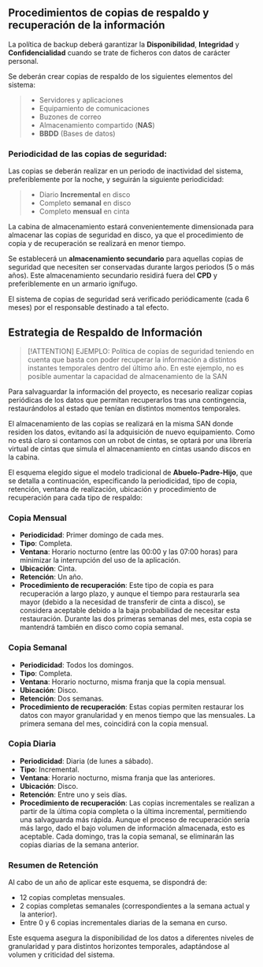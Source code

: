 ## Procedimientos de copias de respaldo y recuperación de la información <!-- {docsify-ignore} -->

La política de backup deberá garantizar la **Disponibilidad**, **Integridad** y **Confidencialidad** cuando se trate de ficheros con datos de carácter personal.

Se deberán crear copias de respaldo de los siguientes elementos del sistema:
>- Servidores y aplicaciones
>- Equipamiento de comunicaciones
>- Buzones de correo
>- Almacenamiento compartido (**NAS**)
>- **BBDD** (Bases de datos)

### Periodicidad de las copias de seguridad:
Las copias se deberán realizar en un periodo de inactividad del sistema, preferiblemente por la noche, y seguirán la siguiente periodicidad:
>- Diario **Incremental** en disco
>- Completo **semanal** en disco
>- Completo **mensual** en cinta

La cabina de almacenamiento estará convenientemente dimensionada para almacenar las copias de seguridad en disco, ya que el procedimiento de copia y de recuperación se realizará en menor tiempo.

Se establecerá un **almacenamiento secundario** para aquellas copias de seguridad que necesiten ser conservadas durante largos periodos (5 o más años). Este almacenamiento secundario residirá fuera del **CPD** y preferiblemente en un armario ignífugo.

El sistema de copias de seguridad será verificado periódicamente (cada 6 meses) por el responsable destinado a tal efecto.

## Estrategia de Respaldo de Información

> [!ATTENTION]
> EJEMPLO: Política de copias de seguridad teniendo en cuenta que basta con poder recuperar la información a distintos instantes temporales dentro del último año. En este ejemplo, no es posible aumentar la capacidad de almacenamiento de la SAN

Para salvaguardar la información del proyecto, es necesario realizar copias periódicas de los datos que permitan recuperarlos tras una contingencia, restaurándolos al estado que tenían en distintos momentos temporales.

El almacenamiento de las copias se realizará en la misma SAN donde residen los datos, evitando así la adquisición de nuevo equipamiento. Como no está claro si contamos con un robot de cintas, se optará por una librería virtual de cintas que simula el almacenamiento en cintas usando discos en la cabina.

El esquema elegido sigue el modelo tradicional de **Abuelo-Padre-Hijo**, que se detalla a continuación, especificando la periodicidad, tipo de copia, retención, ventana de realización, ubicación y procedimiento de recuperación para cada tipo de respaldo:

### Copia Mensual
- **Periodicidad**: Primer domingo de cada mes.
- **Tipo**: Completa.
- **Ventana**: Horario nocturno (entre las 00:00 y las 07:00 horas) para minimizar la interrupción del uso de la aplicación.
- **Ubicación**: Cinta.
- **Retención**: Un año.
- **Procedimiento de recuperación**: Este tipo de copia es para recuperación a largo plazo, y aunque el tiempo para restaurarla sea mayor (debido a la necesidad de transferir de cinta a disco), se considera aceptable debido a la baja probabilidad de necesitar esta restauración. Durante las dos primeras semanas del mes, esta copia se mantendrá también en disco como copia semanal.

### Copia Semanal
- **Periodicidad**: Todos los domingos.
- **Tipo**: Completa.
- **Ventana**: Horario nocturno, misma franja que la copia mensual.
- **Ubicación**: Disco.
- **Retención**: Dos semanas.
- **Procedimiento de recuperación**: Estas copias permiten restaurar los datos con mayor granularidad y en menos tiempo que las mensuales. La primera semana del mes, coincidirá con la copia mensual.

### Copia Diaria
- **Periodicidad**: Diaria (de lunes a sábado).
- **Tipo**: Incremental.
- **Ventana**: Horario nocturno, misma franja que las anteriores.
- **Ubicación**: Disco.
- **Retención**: Entre uno y seis días.
- **Procedimiento de recuperación**: Las copias incrementales se realizan a partir de la última copia completa o la última incremental, permitiendo una salvaguarda más rápida. Aunque el proceso de recuperación sería más largo, dado el bajo volumen de información almacenada, esto es aceptable. Cada domingo, tras la copia semanal, se eliminarán las copias diarias de la semana anterior.

### Resumen de Retención
Al cabo de un año de aplicar este esquema, se dispondrá de:
- 12 copias completas mensuales.
- 2 copias completas semanales (correspondientes a la semana actual y la anterior).
- Entre 0 y 6 copias incrementales diarias de la semana en curso.

Este esquema asegura la disponibilidad de los datos a diferentes niveles de granularidad y para distintos horizontes temporales, adaptándose al volumen y criticidad del sistema.

